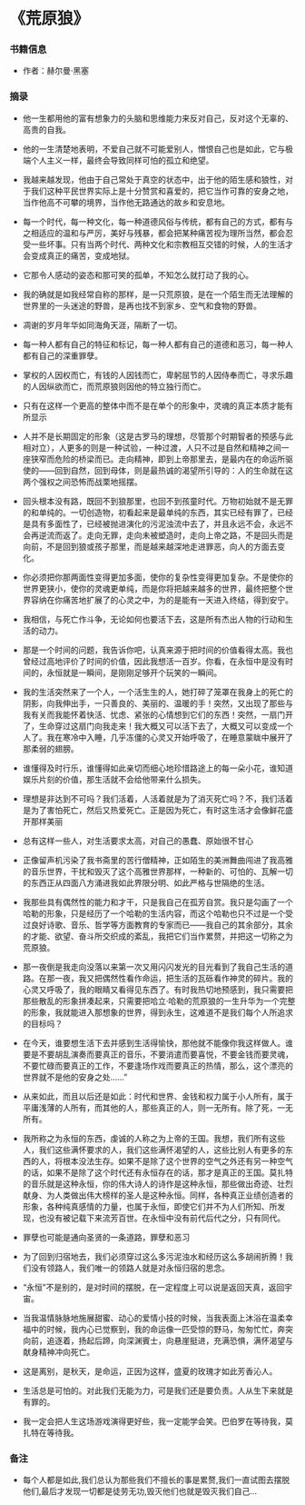 # 《荒原狼》

### 书籍信息

- 作者：赫尔曼·黑塞

### 摘录

- 他一生都用他的富有想象力的头脑和思维能力来反对自己，反对这个无辜的、高贵的自我。

- 他的一生清楚地表明，不爱自己就不可能爱别人，憎恨自己也是如此，它与极端个人主义一样，最终会导致同样可怕的孤立和绝望。

- 我越来越发现，他由于自己常处于真空的状态中，出于他的陌生感和狼性，对于我们这种平民世界实际上是十分赞赏和喜爱的，把它当作可靠的安身之地，当作他高不可攀的境界，当作他无路通达的故乡和安息地。

- 每一个时代，每一种文化，每一种道德风俗与传统，都有自己的方式，都有与之相适应的温和与严厉，美好与残暴，都会把某种痛苦视为理所当然，都会忍受一些坏事。只有当两个时代、两种文化和宗教相互交错的时候，人的生活才会变成真正的痛苦，变成地狱。

- 它那令人感动的姿态和那可笑的孤单，不知怎么就打动了我的心。

- 我的确就是如我经常自称的那样，是一只荒原狼，是在一个陌生而无法理解的世界里的一头迷途的野兽，是再也找不到家乡、空气和食物的野兽。

- 凋谢的岁月年华如同海角天涯，隔断了一切。

- 每一种人都有自己的特征和标记，每一种人都有自己的道德和恶习，每一种人都有自己的深重罪孽。

- 掌权的人因权而亡，有钱的人因钱而亡，卑躬屈节的人因侍奉而亡，寻求乐趣的人因纵欲而亡，而荒原狼则因他的特立独行而亡。

- 只有在这样一个更高的整体中而不是在单个的形象中，灵魂的真正本质才能有所显示

- 人并不是长期固定的形象（这是古罗马的理想，尽管那个时期智者的预感与此相对立），人更多的则是一种试验，一种过渡，人只不过是自然和精神之间一座狭窄而危险的桥梁而已。走向精神，即到上帝那里去，是最内在的命运所驱使的——回到自然，回到母体，则是最热诚的渴望所引导的：人的生命就在这两个强权之间恐怖而战栗地摇摆。

- 回头根本没有路，既回不到狼那里，也回不到孩童时代。万物初始就不是无罪的和单纯的。一切创造物，初看起来是最单纯的东西，其实已经有罪了，已经是具有多面性了，已经被抛进演化的污泥浊流中去了，并且永远不会，永远不会再逆流而返了。走向无罪，走向未被塑造时，走向上帝之路，不是回头而是向前，不是回到狼或孩子那里，而是越来越深地走进罪恶，向人的方面去变化。

- 你必须把你那两面性变得更加多面，使你的复杂性变得更加复杂。不是使你的世界更狭小，使你的灵魂更单纯，而是你将把越来越多的世界，最终把整个世界容纳在你痛苦地扩展了的心灵之中，为的是能有一天进入终结，得到安宁。

- 我相信，与死亡作斗争，无论如何也要活下去，这是所有杰出人物的行动和生活的动力。

- 那是一个时间的问题，我告诉你吧，认真来源于把时间的价值看得太高。我也曾经过高地评价了时间的价值，因此我想活一百岁。你看，在永恒中是没有时间的，永恒就是一瞬间，是刚刚足够开个玩笑的一瞬间。

- 我的生活突然来了一个人，一个活生生的人，她打碎了笼罩在我身上的死亡的阴影，向我伸出手，一只善良的、美丽的、温暖的手！突然，又出现了那些与我有关而我能怀着快活、忧虑、紧张的心情想到它们的东西！突然，一扇门开了，生命穿过这扇门向我走来！我大概又可以活下去了，大概又可以变成一个人了。我在寒冷中入睡，几乎冻僵的心灵又开始呼吸了，在睡意蒙眬中展开了那柔弱的翅膀。

- 谁懂得及时行乐，谁懂得如此亲切而细心地珍惜路途上的每一朵小花，谁知道娱乐片刻的价值，那生活就不会给他带来什么损失。

- 理想是非达到不可吗？我们活着，人活着就是为了消灭死亡吗？不，我们活着是为了害怕死亡，然后又热爱死亡。正是因为死亡，有时这生活才会像鲜花盛开那样美丽

- 总有这样一些人，对生活要求太高，对自己的愚蠢、原始很不甘心

- 正像留声机污染了我书斋里的苦行僧精神，正如陌生的美洲舞曲闯进了我高雅的音乐世界，干扰和毁灭了这个高雅世界那样，一种新的、可怕的、瓦解一切的东西正从四面八方涌进我如此界限分明、如此严格与世隔绝的生活。

- 我那些具有偶然性的能力和才干，只是我自己在孤芳自赏。我只是勾画了一个哈勒的形象，只是经历了一个哈勒的生活内容，而这个哈勒也只不过是一个受过良好诗歌、音乐、哲学等方面教育的专家而已——我自己的其余部分，其余的才能、欲望、奋斗所交织成的紊乱，我把它们当作累赘，并把这一切称之为荒原狼。

- 那一夜倒是我走向没落以来第一次又用闪闪发光的目光看到了我自己生活的道路。在那一夜，我又把偶然性看作命运，把生活的瓦砾看作神灵的碎片。我的心灵又呼吸了，我的眼睛又看得见东西了。有时我热切地预感到，我只需要把那些散乱的形象拼凑起来，只需要把哈立·哈勒的荒原狼的一生升华为一个完整的形象，我就能进入那想象的世界，得到永生，这难道不是我们每个人所追求的目标吗？

- 在今天，谁要想生活下去并感到生活得愉快，那他就不能像你我这样做人。谁要是不要胡乱演奏而要真正的音乐，不要消遣而要喜悦，不要金钱而要灵魂，不要忙碌而要真正的工作，不要逢场作戏而要真正的热情，那么，这个漂亮的世界就不是他的安身之处……”

- 从来如此，而且以后还是如此：时代和世界、金钱和权力属于小人所有，属于平庸浅薄的人所有，而其他的人，那些真正的人，则一无所有。除了死，一无所有。

- 我所称之为永恒的东西，虔诚的人称之为上帝的王国。我想，我们所有这些人，我们这些满怀要求的人，我们这些满怀渴望的人，这些比别人有更多的东西的人，将根本没法生存。如果不是除了这个世界的空气之外还有另一种空气的话，如果不是除了这个时代还有永恒存在的话，那才是真正的王国。莫扎特的音乐就是这种永恒，你的伟大诗人的诗作是这种永恒，那些做出奇迹、壮烈献身、为人类做出伟大榜样的圣人是这种永恒。同样，各种真正业绩创造者的形象，各种纯真感情的力量，也属于永恒，即使它们并不为人们所知、所发现，也没有被记载下来流芳百世。在永恒中没有前代后代之分，只有同代。

- 罪孽也可能是通向圣贤的一条道路，罪孽和恶习

- 为了回到归宿地去，我们必须穿过这么多污泥浊水和经历这么多胡闹折腾！我们没有领路人，我们唯一的领路人就是对永恒归宿的思念。

- “永恒”不是别的，是对时间的摆脱，在一定程度上可以说是返回天真，返回宇宙。

- 当我温情脉脉地施展甜蜜、动心的爱情小技的时候，当我表面上沐浴在温柔幸福中的时候，我内心已觉察到，我的命运像一匹受惊的野马，匆匆忙忙，奔突向前，追逐着，扬起后蹄，向深渊賓士，向悬崖挺进，充满恐惧，满怀渴望与献身精神冲向死亡。

- 这是离别，是秋天，是命运，正因为这样，盛夏的玫瑰才如此芳香沁人。

- 生活总是可怕的。对此我们无能为力，可是我们还是要负责。人从生下来就是有罪的。

- 我一定会把人生这场游戏演得更好些，我一定能学会笑。巴伯罗在等待我，莫扎特在等待我。

### 备注

- 每个人都是如此,我们总认为那些我们不擅长的事是累赘,我们一直试图去摆脱他们,最后才发现一切都是徒劳无功,毁灭他们也就是毁灭我们自己…
